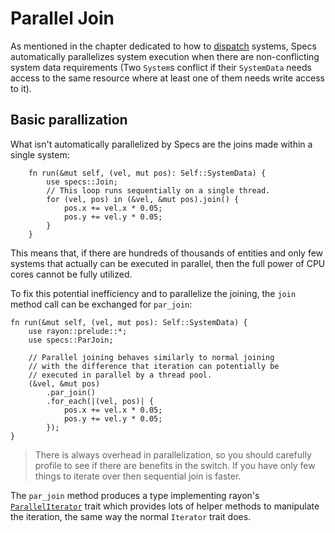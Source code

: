 # Parallel Join

As mentioned in the chapter dedicated to how to [dispatch][c3] systems,
Specs automatically parallelizes system execution when there are non-conflicting
system data requirements (Two `System`s conflict if their `SystemData` needs access
to the same resource where at least one of them needs write access to it).

[c3]: ./03_dispatcher.html

## Basic parallization

What isn't automatically parallelized by Specs are
the joins made within a single system:

```rust,ignore
    fn run(&mut self, (vel, mut pos): Self::SystemData) {
        use specs::Join;
        // This loop runs sequentially on a single thread.
        for (vel, pos) in (&vel, &mut pos).join() {
            pos.x += vel.x * 0.05;
            pos.y += vel.y * 0.05;
        }
    }
```

This means that, if there are hundreds of thousands of entities and only few
systems that actually can be executed in parallel, then the full power
of CPU cores cannot be fully utilized.

To fix this potential inefficiency and to parallelize the joining, the `join`
method call can be exchanged for `par_join`:

```rust,ignore
fn run(&mut self, (vel, mut pos): Self::SystemData) {
    use rayon::prelude::*;
    use specs::ParJoin;

    // Parallel joining behaves similarly to normal joining
    // with the difference that iteration can potentially be
    // executed in parallel by a thread pool.
    (&vel, &mut pos)
        .par_join()
        .for_each(|(vel, pos)| {
            pos.x += vel.x * 0.05;
            pos.y += vel.y * 0.05;
        });
}
```

> There is always overhead in parallelization, so you should carefully profile to see if there are benefits in the 
  switch. If you have only few things to iterate over then sequential join is faster.

The `par_join` method produces a type implementing rayon's [`ParallelIterator`][ra]
trait which provides lots of helper methods to manipulate the iteration,
the same way the normal `Iterator` trait does.

[ra]: https://docs.rs/rayon/1.0.0/rayon/iter/trait.ParallelIterator.html
